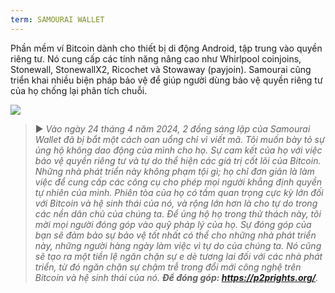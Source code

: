 ```yaml
---
term: SAMOURAI WALLET
---
```


Phần mềm ví Bitcoin dành cho thiết bị di động Android, tập trung vào quyền riêng tư. Nó cung cấp các tính năng nâng cao như Whirlpool coinjoins, Stonewall, StonewallX2, Ricochet và Stowaway (payjoin). Samourai cũng triển khai nhiều biện pháp bảo vệ để giúp người dùng bảo vệ quyền riêng tư của họ chống lại phân tích chuỗi.

![](../../dictionnaire/assets/45.png)

> ► *Vào ngày 24 tháng 4 năm 2024, 2 đồng sáng lập của Samourai Wallet đã bị bắt một cách oan uổng chỉ vì viết mã. Tôi muốn bày tỏ sự ủng hộ không dao động của mình cho họ. Sự cam kết của họ với việc bảo vệ quyền riêng tư và tự do thể hiện các giá trị cốt lõi của Bitcoin. Những nhà phát triển này không phạm tội gì; họ chỉ đơn giản là làm việc để cung cấp các công cụ cho phép mọi người khẳng định quyền tự nhiên của mình. Phiên tòa của họ có tầm quan trọng cực kỳ lớn đối với Bitcoin và hệ sinh thái của nó, và rộng lớn hơn là cho tự do trong các nền dân chủ của chúng ta. Để ủng hộ họ trong thử thách này, tôi mời mọi người đóng góp vào quỹ pháp lý của họ. Sự đóng góp của bạn sẽ đảm bảo sự bảo vệ tốt nhất có thể cho những nhà phát triển này, những người hàng ngày làm việc vì tự do của chúng ta. Nó cũng sẽ tạo ra một tiền lệ ngăn chặn sự e dè tương lai đối với các nhà phát triển, từ đó ngăn chặn sự chậm trễ trong đổi mới công nghệ trên Bitcoin và hệ sinh thái của nó. **Để đóng góp: https://p2prights.org/**.*